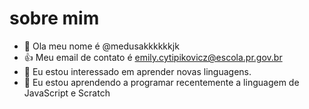 # sobre mim
- 👋 Ola meu nome é @medusakkkkkkjk
- 👍 Meu email de contato é emily.cytipikovicz@escola.pr.gov.br
- 👀 Eu estou interessado em aprender novas linguagens.
- 🌱 Eu estou aprendendo a programar recentemente a linguagem de JavaScript e Scratch
